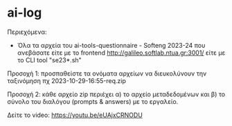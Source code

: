 # ai-log

Περιεχόμενα:

- Όλα τα αρχεία του ai-tools-questionnaire - Softeng 2023-24 που ανεβάσατε είτε με το frontend http://galileo.softlab.ntua.gr:3001/ είτε με το CLI tool "se23*.sh"

  
Προσοχή 1: προσπαθείστε τα ονόματα αρχείων να διευκολύνουν την ταξινόμηση πχ 2023-10-29-16:55-req.zip
  
Προσοχή 2: κάθε αρχείο zip περιέχει α) το αρχείο μεταδεδομένων και β) το σύνολο του διαλόγου (prompts & answers) με το εργαλείο.
  
Δείτε το video: https://youtu.be/eUAjxCRNODU

